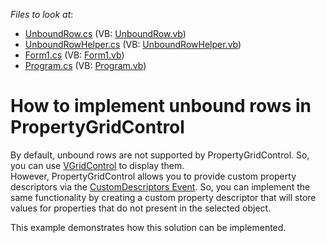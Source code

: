 <!-- default file list -->
*Files to look at*:

* [UnboundRow.cs](./CS/DXApplication3/CustomDescriptor/UnboundRow.cs) (VB: [UnboundRow.vb](./VB/DXApplication3/CustomDescriptor/UnboundRow.vb))
* [UnboundRowHelper.cs](./CS/DXApplication3/CustomDescriptor/UnboundRowHelper.cs) (VB: [UnboundRowHelper.vb](./VB/DXApplication3/CustomDescriptor/UnboundRowHelper.vb))
* [Form1.cs](./CS/DXApplication3/Form1.cs) (VB: [Form1.vb](./VB/DXApplication3/Form1.vb))
* [Program.cs](./CS/DXApplication3/Program.cs) (VB: [Program.vb](./VB/DXApplication3/Program.vb))
<!-- default file list end -->
# How to implement unbound rows in PropertyGridControl


<p>By default, unbound rows are not supported by PropertyGridControl. So, you can use <a href="https://docs.devexpress.com/WindowsForms/DevExpress.XtraVerticalGrid.VGridControl">VGridControl</a> to display them.<br />
However, PropertyGridControl allows you to provide custom property descriptors via the <a href="http://documentation.devexpress.com/#WindowsForms/DevExpressXtraVerticalGridPropertyGridControl_CustomPropertyDescriptorstopic">CustomDescriptors Event</a>. So, you can implement the same functionality by creating a custom property descriptor that will store values for properties that do not present in the selected object.</p><p>This example demonstrates how this solution can be implemented.</p>

<br/>



